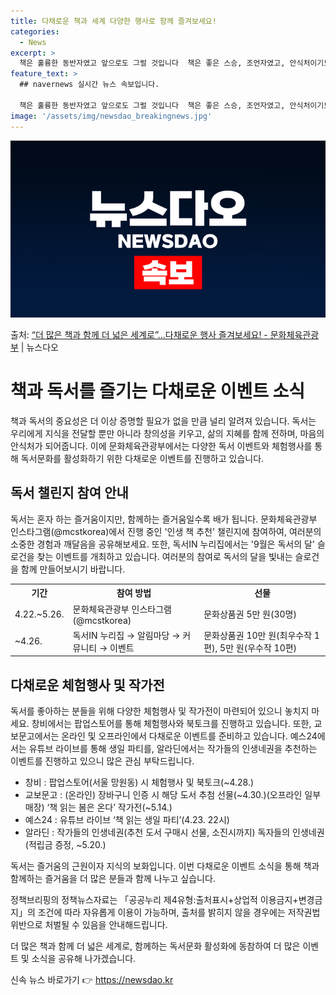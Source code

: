 ```yaml
---
title: 다채로운 책과 세계 다양한 행사로 함께 즐겨보세요!
categories:
  - News
excerpt: >
  책은 훌륭한 동반자였고 앞으로도 그럴 것입니다  책은 좋은 스승, 조언자였고, 안식처이기도 했으며, 소통의 …
feature_text: >
  ## navernews 실시간 뉴스 속보입니다.

  책은 훌륭한 동반자였고 앞으로도 그럴 것입니다  책은 좋은 스승, 조언자였고, 안식처이기도 했으며, 소통의 …
image: '/assets/img/newsdao_breakingnews.jpg'
---
```


![뉴스다오 속보](/assets/img/newsdao_breakingnews.jpg)

<p>출처: <a href="https://newsdao.kr/3666" rel="dofollow">“더 많은 책과 함께 더 넓은 세계로”…다채로운 행사 즐겨보세요! - 문화체육관광부</a> | 뉴스다오</p>

<h1>책과 독서를 즐기는 다채로운 이벤트 소식</h1>
<p data-ke-size="size16">책과 독서의 중요성은 더 이상 증명할 필요가 없을 만큼 널리 알려져 있습니다. 독서는 우리에게 지식을 전달할 뿐만 아니라 창의성을 키우고, 삶의 지혜를 함께 전하며, 마음의 안식처가 되어줍니다. 이에 문화체육관광부에서는 다양한 독서 이벤트와 체험행사를 통해 독서문화를 활성화하기 위한 다채로운 이벤트를 진행하고 있습니다.</p>

<h2 data-ke-size="size26">독서 챌린지 참여 안내</h2>
<p data-ke-size="size16">독서는 혼자 하는 즐거움이지만, 함께하는 즐거움일수록 배가 됩니다. 문화체육관광부 인스타그램(@mcstkorea)에서 진행 중인 '인생 책 추천' 챌린지에 참여하여, 여러분의 소중한 경험과 깨달음을 공유해보세요. 또한, 독서IN 누리집에서는 '9월은 독서의 달' 슬로건을 찾는 이벤트를 개최하고 있습니다. 여러분의 참여로 독서의 달을 빛내는 슬로건을 함께 만들어보시기 바랍니다.</p>

<table>
  <tr>
    <th>기간</th>
    <th>참여 방법</th>
    <th>선물</th>
  </tr>
  <tr>
    <td>4.22.~5.26.</td>
    <td>문화체육관광부 인스타그램(@mcstkorea)</td>
    <td>문화상품권 5만 원(30명)</td>
  </tr>
  <tr>
    <td>~4.26.</td>
    <td>독서IN 누리집 → 알림마당 → 커뮤니티 → 이벤트</td>
    <td>문화상품권 10만 원(최우수작 1편), 5만 원(우수작 10편)</td>
  </tr>
</table>

<h2 data-ke-size="size26">다채로운 체험행사 및 작가전</h2>
<p data-ke-size="size16">독서를 좋아하는 분들을 위해 다양한 체험행사 및 작가전이 마련되어 있으니 놓치지 마세요. 창비에서는 팝업스토어를 통해 체험행사와 북토크를 진행하고 있습니다. 또한, 교보문고에서는 온라인 및 오프라인에서 다채로운 이벤트를 준비하고 있습니다. 예스24에서는 유튜브 라이브를 통해 생일 파티를, 알라딘에서는 작가들의 인생네권을 추천하는 이벤트를 진행하고 있으니 많은 관심 부탁드립니다.</p>

<ul>
  <li>창비 : 팝업스토어(서울 망원동) 시 체험행사 및 북토크(~4.28.)</li>
  <li>교보문고 : (온라인) 장바구니 인증 시 해당 도서 추첨 선물(~4.30.)(오프라인 일부 매장) ‘책 읽는 봄은 온다’ 작가전(~5.14.)</li>
  <li>예스24 : 유튜브 라이브 ‘책 읽는 생일 파티’(4.23. 22시)</li>
  <li>알라딘 : 작가들의 인생네권(추천 도서 구매시 선물, 소진시까지) 독자들의 인생네권(적립금 증정, ~5.20.)</li>
</ul>

<p data-ke-size="size16">독서는 즐거움의 근원이자 지식의 보화입니다. 이번 다채로운 이벤트 소식을 통해 책과 함께하는 즐거움을 더 많은 분들과 함께 나누고 싶습니다.</p>
<p data-ke-size="size16">정책브리핑의 정책뉴스자료는 「공공누리 제4유형:출처표시+상업적 이용금지+변경금지」의 조건에 따라 자유롭게 이용이 가능하며, 출처를 밝히지 않을 경우에는 저작권법 위반으로 처벌될 수 있음을 안내해드립니다.</p>
<p data-ke-size="size16">더 많은 책과 함께 더 넓은 세계로, 함께하는 독서문화 활성화에 동참하여 더 많은 이벤트 및 소식을 공유해 나가겠습니다.</p> 

신속 뉴스 바로가기 👉 <a href="https://newsdao.kr" rel="dofollow">https://newsdao.kr</a>


